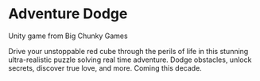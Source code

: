 # Adventure Dodge
Unity game from Big Chunky Games

Drive your unstoppable red cube through the perils of life in this stunning ultra-realistic puzzle solving real time adventure.
Dodge obstacles, unlock secrets, discover true love, and more.
Coming this decade.
